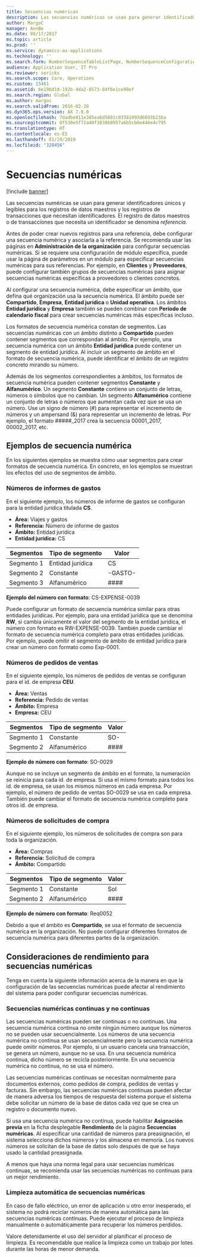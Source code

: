 ```yaml
---
title: Secuencias numéricas
description: Las secuencias numéricas se usan para generar identificadores únicos y legibles para los registros de datos maestros y los registros de transacciones que necesitan identificadores.
author: MargoC
manager: AnnBe
ms.date: 08/17/2017
ms.topic: article
ms.prod: ''
ms.service: dynamics-ax-applications
ms.technology: ''
ms.search.form: NumberSequenceTableListPage, NumberSequenceConfiguration
audience: Application User, IT Pro
ms.reviewer: sericks
ms.search.scope: Core, Operations
ms.custom: 15461
ms.assetid: 6e19bd1d-192b-4da2-8573-84f6e1ce98ef
ms.search.region: Global
ms.author: margoc
ms.search.validFrom: 2016-02-28
ms.dyn365.ops.version: AX 7.0.0
ms.openlocfilehash: 7dadbe811e385ea6d5802c03381093d6693b23ba
ms.sourcegitcommit: 0f530e5f72a40f383868957a6b5cb0e446e4c795
ms.translationtype: HT
ms.contentlocale: es-ES
ms.lasthandoff: 01/29/2019
ms.locfileid: "328456"
---
```

# <a name="number-sequences"></a>Secuencias numéricas

[!include [banner](../includes/banner.md)]

Las secuencias numéricas se usan para generar identificadores únicos y legibles para los registros de datos maestros y los registros de transacciones que necesitan identificadores. El registro de datos maestros o de transacciones que necesita un identificador se denomina *referencia*.

Antes de poder crear nuevos registros para una referencia, debe configurar una secuencia numérica y asociarla a la referencia. Se recomienda usar las páginas en **Administración de la organización** para configurar secuencias numéricas. Si se requiere una configuración de módulo específica, puede usar la página de parámetros en un módulo para especificar secuencias numéricas para sus referencias. Por ejemplo, en **Clientes** y **Proveedores**, puede configurar también grupos de secuencias numéricas para asignar secuencias numéricas específicas a proveedores o clientes concretos.

Al configurar una secuencia numérica, debe especificar un ámbito, que defina qué organización usa la secuencia numérica. El ámbito puede ser **Compartido**, **Empresa**, **Entidad jurídica** o **Unidad operativa**. Los ámbitos **Entidad jurídica** y **Empresa** también se pueden combinar con **Período de calendario fiscal** para crear secuencias numéricas más específicas incluso.

Los formatos de secuencia numérica constan de segmentos. Las secuencias numéricas con un ámbito distinto a **Compartido** pueden contener segmentos que correspondan al ámbito. Por ejemplo, una secuencia numérica con un ámbito **Entidad jurídica** puede contener un segmento de entidad jurídica. Al incluir un segmento de ámbito en el formato de secuencia numérica, puede identificar el ámbito de un registro concreto mirando su número.

Además de los segmentos correspondientes a ámbitos, los formatos de secuencia numérica pueden contener segmentos **Constante** y **Alfanumérico**. Un segmento **Constante** contiene un conjunto de letras, números o símbolos que no cambian. Un segmento **Alfanumérico** contiene un conjunto de letras o números que aumentan cada vez que se usa un número. Use un signo de número (\#) para representar el incremento de números y un ampersand (&) para representar un incremento de letras. Por ejemplo, el formato \#\#\#\#\#\_2017 crea la secuencia 00001\_2017, 00002\_2017, etc.

## <a name="number-sequence-examples"></a>Ejemplos de secuencia numérica

En los siguientes ejemplos se muestra cómo usar segmentos para crear formatos de secuencia numérica. En concreto, en los ejemplos se muestran los efectos del uso de segmentos de ámbito.

### <a name="expense-report-numbers"></a>Números de informes de gastos

En el siguiente ejemplo, los números de informe de gastos se configuran para la entidad jurídica titulada **CS**.

- **Área:** Viajes y gastos
- **Referencia:** Número de informe de gastos
- **Ámbito:** Entidad jurídica
- **Entidad jurídica:** CS

| Segmentos  | Tipo de segmento | Valor     |
|-----------|--------------|-----------|
| Segmento 1 | Entidad jurídica | CS        |
| Segmento 2 | Constante     | -GASTO- |
| Segmento 3 | Alfanumérico | \#\#\#\#  |

**Ejemplo del número con formato**: CS-EXPENSE-0039

Puede configurar un formato de secuencia numérica similar para otras entidades jurídicas. Por ejemplo, para una entidad jurídica que se denomina **RW**, si cambia únicamente el valor del segmento de la entidad jurídica, el número con formato es RW-EXPENSE-0039. También puede cambiar el formato de secuencia numérica completo para otras entidades jurídicas. Por ejemplo, puede omitir el segmento de ámbito de entidad jurídica para crear un número con formato como Exp-0001.

### <a name="sales-order-numbers"></a>Números de pedidos de ventas

En el siguiente ejemplo, los números de pedidos de ventas se configuran para el id. de empresa **CEU**.

- **Área:** Ventas
- **Referencia:** Pedido de ventas
- **Ámbito:** Empresa
- **Empresa:** CEU

| Segmentos  | Tipo de segmento | Valor    |
|-----------|--------------|----------|
| Segmento 1 | Constante     | SO-      |
| Segmento 2 | Alfanumérico | \#\#\#\# |

**Ejemplo de número con formato**: SO-0029

Aunque no se incluye un segmento de ámbito en el formato, la numeración se reinicia para cada id. de empresa. Si usa el mismo formato para todos los id. de empresa, se usan los mismos números en cada empresa. Por ejemplo, el número de pedido de ventas SO-0029 se usa en cada empresa. También puede cambiar el formato de secuencia numérica completo para otros id. de empresa.

### <a name="purchase-requisition-numbers"></a>Números de solicitudes de compra

En el siguiente ejemplo, los números de solicitudes de compra son para toda la organización.

- **Área:** Compras
- **Referencia:** Solicitud de compra
- **Ámbito:** Compartido

| Segmentos  | Tipo de segmento | Valor    |
|-----------|--------------|----------|
| Segmento 1 | Constante     | Sol      |
| Segmento 2 | Alfanumérico | \#\#\#\# |

**Ejemplo de número con formato**: Req0052

Debido a que el ámbito es **Compartido**, se usa el formato de secuencia numérica en la organización. No puede configurar diferentes formatos de secuencia numérica para diferentes partes de la organización.

## <a name="performance-considerations-for-number-sequences"></a>Consideraciones de rendimiento para secuencias numéricas

Tenga en cuenta la siguiente información acerca de la manera en que la configuración de las secuencias numéricas puede afectar al rendimiento del sistema para poder configurar secuencias numéricas.

### <a name="continuous-and-non-continuous-number-sequences"></a>Secuencias numéricas continuas y no continuas

Las secuencias numéricas pueden ser continuas o no continuas. Una secuencia numérica continua no omite ningún número aunque los números no se pueden usar secuencialmente. Los números de una secuencia numérica no continua se usan secuencialmente pero la secuencia numérica puede omitir números. Por ejemplo, si un usuario cancela una transacción, se genera un número, aunque no se usa. En una secuencia numérica continua, dicho número se recicla posteriormente. En una secuencia numérica no continua, no se usa el número.

Las secuencias numéricas continuas se necesitan normalmente para documentos externos, como pedidos de compra, pedidos de ventas y facturas. Sin embargo, las secuencias numéricas continuas pueden afectar de manera adversa los tiempos de respuesta del sistema porque el sistema debe solicitar un número de la base de datos cada vez que se crea un registro o documento nuevo.

Si usa una secuencia numérica no continua, puede habilitar **Asignación previa** en la ficha desplegable **Rendimiento** de la página **Secuencias numéricas**. Al especificar una cantidad de números para preasignación, el sistema selecciona dichos números y los almacena en memoria. Los nuevos números se solicitan de la base de datos solo después de que se haya usado la cantidad preasignada.

A menos que haya una norma legal para usar secuencias numéricas continuas, se recomienda usar las secuencias numéricas no continuas para un mejor rendimiento.

### <a name="automatic-cleanup-of-number-sequences"></a>Limpieza automática de secuencias numéricas

En caso de fallo eléctrico, un error de aplicación u otro error inesperado, el sistema no podrá reciclar números de manera automática para las secuencias numéricas continuas. Puede ejecutar el proceso de limpieza manualmente o automáticamente para recuperar los números perdidos.

Valore detenidamente el uso del servidor al planificar el proceso de limpieza. Es recomendable que realice la limpieza como un trabajo por lotes durante las horas de menor demanda.
